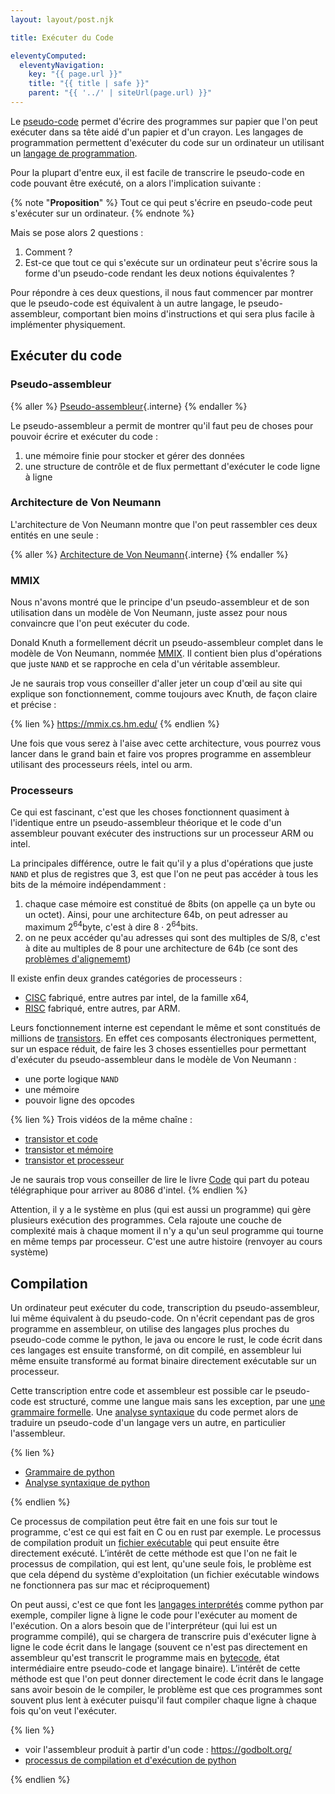 ```yaml
---
layout: layout/post.njk

title: Exécuter du Code

eleventyComputed:
  eleventyNavigation:
    key: "{{ page.url }}"
    title: "{{ title | safe }}"
    parent: "{{ '../' | siteUrl(page.url) }}"
---
```


Le [pseudo-code](../écrire-algorithmes/pseudo-code/) permet d'écrire des programmes sur papier que l'on peut exécuter dans sa tête aidé d'un papier et d'un crayon. Les langages de programmation permettent d'exécuter du code sur un ordinateur un utilisant un [langage de programmation](https://fr.wikipedia.org/wiki/Langage_de_programmation).

Pour la plupart d'entre eux, il est facile de transcrire le pseudo-code en code pouvant être exécuté, on a alors l'implication suivante :

{% note "**Proposition**" %}
Tout ce qui peut s'écrire en pseudo-code peut s'exécuter sur un ordinateur.
{% endnote %}

Mais se pose alors 2 questions :

1. Comment ?
2. Est-ce que tout ce qui s'exécute sur un ordinateur peut s'écrire sous la forme d'un pseudo-code rendant les deux notions équivalentes ?

Pour répondre à ces deux questions, il nous faut commencer par montrer que le pseudo-code est équivalent à un autre langage, le pseudo-assembleur, comportant bien moins d'instructions et qui sera plus facile à implémenter physiquement.

## Exécuter du code

### <span id="pseudo-assembleur"></span>Pseudo-assembleur

{% aller %}
[Pseudo-assembleur](./pseudo-assembleur){.interne}
{% endaller %}

Le pseudo-assembleur a permit de montrer qu'il faut peu de choses pour pouvoir écrire et exécuter du code :

1. une mémoire finie pour stocker et gérer des données
2. une structure de contrôle et de flux permettant d'exécuter le code ligne à ligne

### Architecture de Von Neumann

L'architecture de Von Neumann montre que l'on peut rassembler ces deux entités en une seule :

{% aller %}
[Architecture de Von Neumann](./von-neumann){.interne}
{% endaller %}

### MMIX

Nous n'avons montré que le principe d'un pseudo-assembleur et de son utilisation dans un modèle de Von Neumann, juste assez pour nous convaincre que l'on peut exécuter du code.

Donald Knuth a formellement décrit un pseudo-assembleur complet dans le modèle de Von Neumann, nommée [MMIX](https://fr.wikipedia.org/wiki/MMIX). Il contient bien plus d'opérations que juste `NAND` et se rapproche en cela d'un véritable assembleur.

Je ne saurais trop vous conseiller d'aller jeter un coup d'œil au site qui explique son fonctionnement, comme toujours avec Knuth, de façon claire et précise :

{% lien %}
<https://mmix.cs.hm.edu/>
{% endlien %}

Une fois que vous serez à l'aise avec cette architecture, vous pourrez vous lancer dans le grand bain et faire vos propres programme en assembleur utilisant des processeurs réels, intel ou arm.

### Processeurs

Ce qui est fascinant, c'est que les choses fonctionnent quasiment à l'identique entre un pseudo-assembleur théorique et le code d'un assembleur pouvant exécuter des instructions sur un processeur ARM ou intel.

La principales différence, outre le fait qu'il y a plus d'opérations que juste `NAND` et plus de registres que 3, est que l'on ne peut pas accéder à tous les bits de la mémoire indépendamment :

1. chaque case mémoire est constitué de 8bits (on appelle ça un byte ou un octet). Ainsi, pour une architecture 64b, on peut adresser au maximum $2^{64}$byte, c'est à dire $8\cdot 2^{64}$bits.
2. on ne peux accéder qu'au adresses qui sont des multiples de S/8, c'est à dite au multiples de 8 pour une architecture de 64b (ce sont des [problèmes d'alignememt](https://fr.wikipedia.org/wiki/Alignement_en_m%C3%A9moire))

Il existe enfin deux grandes catégories de processeurs :

- [CISC](https://fr.wikipedia.org/wiki/Microprocesseur_%C3%A0_jeu_d'instructions_%C3%A9tendu) fabriqué, entre autres par intel, de la famille x64,
- [RISC](https://fr.wikipedia.org/wiki/Processeur_%C3%A0_jeu_d%27instructions_r%C3%A9duit) fabriqué, entre autres, par ARM.

Leurs fonctionnement interne est cependant le même et sont constitués de millions de [transistors](https://fr.wikipedia.org/wiki/Transistor). En effet ces composants électroniques permettent, sur un espace réduit, de faire les 3 choses essentielles pour permettant d'exécuter du pseudo-assembleur dans le modèle de Von Neumann :

- une porte logique `NAND`
- une mémoire
- pouvoir ligne des opcodes

{% lien %}
Trois vidéos de la même chaîne :

- [transistor et code](https://www.youtube.com/watch?v=HjneAhCy2N4)
- [transistor et mémoire](https://www.youtube.com/watch?v=rM9BjciBLmg)
- [transistor et processeur](https://www.youtube.com/watch?v=GYlNoAMBY6o)

Je ne saurais trop vous conseiller de lire le livre [Code](https://www.amazon.fr/Code-Language-Computer-Hardware-Software/dp/0137909101/) qui part du poteau télégraphique pour arriver au 8086 d'intel.
{% endlien %}

Attention, il y a le système en plus (qui est aussi un programme) qui gère plusieurs exécution des programmes. Cela rajoute une couche de complexité mais à chaque moment il n'y a qu'un seul programme qui tourne en même temps par processeur. C'est une autre histoire (renvoyer au cours système)

## Compilation

Un ordinateur peut exécuter du code, transcription du pseudo-assembleur, lui même équivalent à du pseudo-code. On n'écrit cependant pas de gros programme en assembleur, on utilise des langages plus proches du pseudo-code comme le python, le java ou encore le rust, le code écrit dans ces langages est ensuite transformé, on dit compilé, en assembleur lui même ensuite transformé au format binaire directement exécutable sur un processeur.

Cette transcription entre code et assembleur est possible car le pseudo-code est structuré, comme une langue mais sans les exception, par une [une grammaire formelle](https://fr.wikipedia.org/wiki/Grammaire_formelle). Une [analyse syntaxique](https://fr.wikipedia.org/wiki/Analyse_syntaxique) du code permet alors de traduire un pseudo-code d'un langage vers un autre, en particulier l'assembleur.

{% lien %}

- [Grammaire de python](https://docs.python.org/fr/3.11/reference/grammar.html)
- [Analyse syntaxique de python](https://docs.python.org/fr/3/reference/lexical_analysis.html)

{% endlien %}

Ce processus de compilation peut être fait en une fois sur tout le programme, c'est ce qui est fait en C ou en rust par exemple. Le processus de compilation produit un [fichier exécutable](https://fr.wikipedia.org/wiki/Fichier_ex%C3%A9cutable) qui peut ensuite être directement exécuté. L’intérêt de cette méthode est que l'on ne fait le processus de compilation, qui est lent, qu'une seule fois, le problème est que cela dépend du système d'exploitation (un fichier exécutable windows ne fonctionnera pas sur mac et réciproquement)

On peut aussi, c'est ce que font les [langages interprétés](https://fr.wikipedia.org/wiki/Interpr%C3%A8te_(informatique)) comme python par exemple, compiler ligne à ligne le code pour l'exécuter au moment de l'exécution. On a alors besoin que de l'interpréteur (qui lui est un programme compilé), qui se chargera de transcrire puis d'exécuter ligne à ligne le code écrit dans le langage (souvent ce n'est pas directement en assembleur qu'est transcrit le programme mais en [bytecode](https://fr.wikipedia.org/wiki/Bytecode), état intermédiaire entre pseudo-code et langage binaire). L’intérêt de cette méthode est que l'on peut donner directement le code écrit dans le langage sans avoir besoin de le compiler, le problème est que ces programmes sont souvent plus lent à exécuter puisqu'il faut compiler chaque ligne à chaque fois qu'on veut l'exécuter.

{% lien %}

- voir l'assembleur produit à partir d'un code : <https://godbolt.org/>
- [processus de compilation et d'exécution de python](https://www.fevrierdorian.com/carnet/pages/python-sous-le-capot-chapitre-1-fonctionnement-de-la-vm-cpython.html)

{% endlien %}
